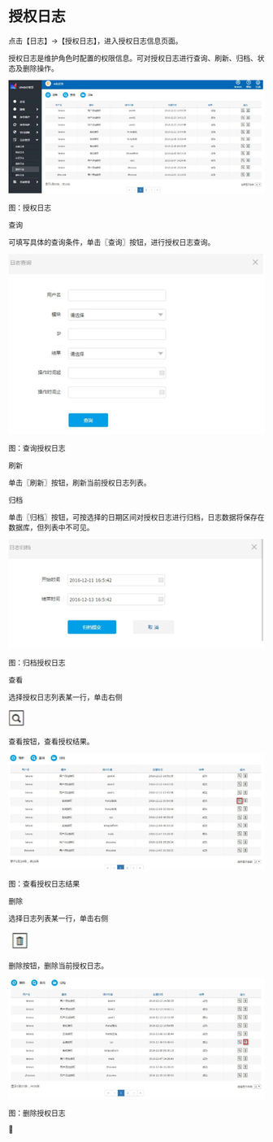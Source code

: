 # 授权日志

点击【日志】->【授权日志】，进入授权日志信息页面。

授权日志是维护角色时配置的权限信息。可对授权日志进行查询、刷新、归档、状态及删除操作。 

![](/articles/idm/4-/images/image117.png)

图：授权日志

查询

可填写具体的查询条件，单击〖查询〗按钮，进行授权日志查询。

![](/articles/idm/4-/images/image118.png)

图：查询授权日志

刷新

单击〖刷新〗按钮，刷新当前授权日志列表。

归档

单击〖归档〗按钮，可按选择的日期区间对授权日志进行归档，日志数据将保存在数据库，但列表中不可见。

![](/articles/idm/4-/images/image119.png)

图：归档授权日志

查看

选择授权日志列表某一行，单击右侧

![](/articles/idm/4-/images/image99.png)

查看按钮，查看授权结果。

![](/articles/idm/4-/images/image120.png)

图：查看授权日志结果

删除

选择日志列表某一行，单击右侧

![](/articles/idm/2-/images/image7.png)

删除按钮，删除当前授权日志。

![](/articles/idm/4-/images/image121.png)

图：删除授权日志

 








